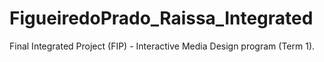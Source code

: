 # FigueiredoPrado_Raissa_Integrated
Final Integrated Project (FIP) - Interactive Media Design program (Term 1).
